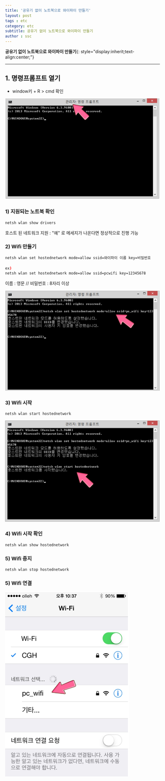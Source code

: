 ```yaml
---
title: '공유기 없이 노트북으로 와이파이 만들기'
layout: post
tags : etc
category: etc
subtitle: 공유기 없이 노트북으로 와이파이 만들기
author : ssc
---
```


**공유기 없이 노트북으로 와이파이 만들기**{: style="display:inherit;text-align:center;"}

---

## 1. 명령프롬프트 열기


- window키 + R > cmd 확인

![cmd](/assets/images/post/cmd.PNG)

### 1) 지원되는 노트북 확인
```sh
netsh wlan show drivers
```

호스트 된 네트워크 지원 : "예" 로 메세지가 나온다면 정상적으로 진행 가능

### 2) Wifi 만들기
```sh
netsh wlan set hostednetwork mode=allow ssid=와이파이 이름 key=비밀번호

ex)
netsh wlan set hostednetwork mode=allow ssid=pcwifi key=12345678
```

이름 : 영문  // 비밀번호 : 8자리 이상

![wifi2](/assets/images/post/wifi2.PNG)

### 3) Wifi 시작
```sh
netsh wlan start hostednetwork
```

![wifi3](/assets/images/post/wifi3.PNG)

### 4) Wifi 시작 확인
```sh
netsh wlan show hostednetwork
```

### 5) Wifi 중지
```sh
netsh wlan stop hostednetwork
```

### 5) Wifi 연결

![wifi4](/assets/images/post/wifi4.PNG)
